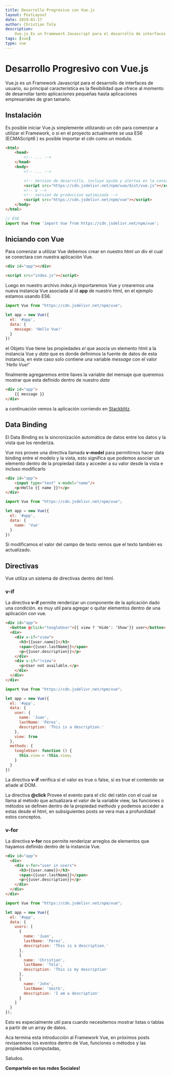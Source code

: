 ```yaml
---
title: Desarrollo Progresivo con Vue.js
layout: PostLayout
date: 2019-01-17
author: Christian Tola
description:
    Vue.js Es un Framework Javascript para el desarrollo de interfaces de usuario.
tags: [vue]
type: vue
---
```


# Desarrollo Progresivo con Vue.js

<Info />

Vue.js es un Framework Javascript para el desarrollo de interfaces de usuario, su principal característica es la flexibilidad que ofrece al momento de desarrollar tanto aplicaciones pequeñas hasta aplicaciones empresariales de gran tamaño.

## Instalación

Es posible iniciar Vue.js simplemente utilizando un cdn para comenzar a utilizar el Framework, o si en el proyecto actualmente se usa ES6 (ECMAScript6 ) es posible importar el cdn como un modulo.

```html
<html>
    <head>
        <!-- ... -->
    </head>
    <body>
        <!-- ... -->

        <!-- Version de desarrollo, incluye ayuda y alertas en la consola -->
        <script src="https://cdn.jsdelivr.net/npm/vue/dist/vue.js"></script>
        <!-- o -->
        <!-- version de produccion optimizada -->
        <script src="https://cdn.jsdelivr.net/npm/vue"></script>
    </body>
</html>
```

```js
// ES6
import Vue from 'import Vue from https://cdn.jsdelivr.net/npm/vue';
```

## Iniciando con Vue

Para comenzar a utilizar Vue debemos crear en nuestro html un div el cual se conectara con nuestra aplicación Vue.

```html
<div id="app"></div>

<script src="index.js"></script>
```
Luego en nuestro archivo *index.js* importaremos Vue y crearemos una nueva instancia Vue asociada al id **app** de nuestro html, en el ejemplo estamos usando ES6.

```js
import Vue from "https://cdn.jsdelivr.net/npm/vue";

let app = new Vue({
  el: '#app',
  data: {
    message: 'Hello Vue!'
  }
})
```
el Objeto Vue tiene las propiedades *el* que asocia un elemento html a la instancia Vue y *data* que es donde definimos la fuente de datos de esta instancia, en este caso solo contiene una variable *message* con el valor *'Hello Vue!'*

finalmente agregaremos entre llaves la variable del mensaje que queremos mostrar que esta definido dentro de nuestro *data*

```html
<div id="app">
    {{ message }}
</div>
```
a continuación vemos la aplicación corriendo en [Stackblitz](https://stackblitz.com).

<LiveCode url="https://stackblitz.com/edit/vue-hello?embed=1&file=index.js" />

## Data Binding

El Data Binding es la sincronización automática de datos entre los datos y la vista que los renderiza.

Vue nos provee una directiva llamada **v-model** para permitirnos hacer data binding entre el modelo y la vista, esto significa que podemos asociar un elemento dentro de la propiedad data y acceder a su valor desde la vista e incluso modificarlo

```html
<div id="app">
    <input type="text" v-model="name"/>
    <p>Hello {{ name }}!</p>
</div>
```

```js
import Vue from "https://cdn.jsdelivr.net/npm/vue";

let app = new Vue({
  el: '#app',
  data: {
    name: 'Vue'
  }
})
```

Si modificamos el valor del campo de texto vemos que el texto también es actualizado.

<LiveCode url="https://stackblitz.com/edit/vue-model?embed=1&file=index.js" />

## Directivas

Vue utiliza un sistema de directivas dentro del html.

### v-if

La directiva **v-if** permite renderizar un componente de la aplicación dado una condición. es muy util para agregar o quitar elementos dentro de una aplicación con vue.

```html
<div id="app">
  <button @click="toogleUser">{{ view ? 'Hide': 'Show'}} user</button>
  <div>
    <div v-if="view">
      <h3>{{user.name}}</h3>
      <span>{{user.lastName}}</span>
      <p>{{user.description}}</p>
    </div>
    <div v-if="!view">
      <p>User not available.</p>
    </div>
  </div>
</div>
```

```js
import Vue from "https://cdn.jsdelivr.net/npm/vue";

let app = new Vue({
  el: '#app',
  data: {
    user: {
      name: 'Juan',
      lastName: 'Pérez',
      description: 'This is a description.'
    },
    view: true
  },
  methods: {
    toogleUser: function () {
      this.view = !this.view;
    }
  }
})
```
La directiva **v-if** verifica si el valor es true o false, si es true el contenido se añade al DOM.

La directiva **@click** Provee el evento para el clic del ratón con el cual se llama al método que actualizara el valor de la variable view, las funciones o métodos se definen dentro de la propiedad *methods* y podemos acceder a estas desde el html, en subsiguientes posts se vera mas a profundidad estos conceptos.

<LiveCode url="https://stackblitz.com/edit/vue-conditional?embed=1&file=index.html" />

### v-for

La directiva **v-for** nos permite renderizar arreglos de elementos que hayamos definido dentro de la instancia Vue.

```html
<div id="app">
  <div>
    <div v-for="user in users">
      <h3>{{user.name}}</h3>
      <span>{{user.lastName}}</span>
      <p>{{user.description}}</p>
    </div>
  </div>
</div>
```

```js
import Vue from "https://cdn.jsdelivr.net/npm/vue";

let app = new Vue({
  el: '#app',
  data: {
    users: [
      {
        name: 'Juan',
        lastName: 'Pérez',
        description: 'This is a description.'
      },
      {
        name: 'Christian',
        lastName: 'Tola',
        description: 'This is my description'
      },
      {
        name: 'John',
        lastName: 'Smith',
        description: 'I am a description'
      }
    ]
  }
});
```

Esto es especialmente util para cuando necesitemos mostrar listas o tablas a partir de un array de datos.

<LiveCode url="https://stackblitz.com/edit/vue-for?embed=1&file=index.html"/>

Aca termina esta introducción al Framework Vue, en próximos posts revisaremos los eventos dentro de Vue, funciones o métodos y las propiedades computadas,

Saludos.

**Compartelo en tus redes Sociales!**
<SocialButtons />

<Disqus />